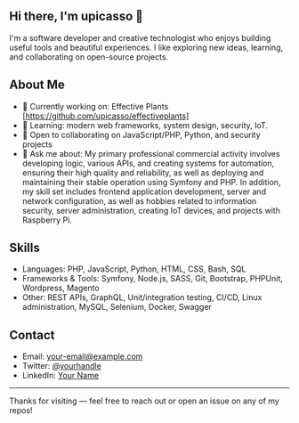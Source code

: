 ## Hi there, I'm upicasso 👋

I'm a software developer and creative technologist who enjoys building useful tools and beautiful experiences. I like exploring new ideas, learning, and collaborating on open-source projects.

## About Me
- 🔭 Currently working on: Effective Plants [https://github.com/upicasso/effectiveplants]
- 🌱 Learning: modern web frameworks, system design, security, IoT.
- 👯 Open to collaborating on JavaScript/PHP, Python, and security projects
- 💬 Ask me about: My primary professional commercial activity involves developing logic, various APIs, and creating systems for automation, ensuring their high quality and reliability, as well as deploying and maintaining their stable operation using Symfony and PHP. In addition, my skill set includes frontend application development, server and network configuration, as well as hobbies related to information security, server administration, creating IoT devices, and projects with Raspberry Pi.

## Skills
- Languages: PHP, JavaScript, Python, HTML, CSS, Bash, SQL
- Frameworks & Tools: Symfony, Node.js, SASS, Git, Bootstrap, PHPUnit, Wordpress, Magento
- Other: REST APIs, GraphQL, Unit/integration testing, CI/CD, Linux administration, MySQL, Selenium, Docker, Swagger

<!--## Featured Projects
 [project-name](https://github.com/upicasso/project-name) — short 1–2 sentence description of what it does.
- [another-repo](https://github.com/upicasso/another-repo) — quick description and why it's useful.
- [portfolio](https://upicasso.dev) — personal site / demo gallery.
--
## GitHub Stats
<!-- You can uncomment and use GitHub Readme Stats widgets if you want -->
<!--
![upicasso's GitHub stats](https://github-readme-stats.vercel.app/api?username=upicasso&show_icons=true&theme=radical)
-->

## Contact
- Email: your-email@example.com
- Twitter: [@yourhandle](https://twitter.com/yourhandle)
- LinkedIn: [Your Name](https://www.linkedin.com/in/yourprofile)

---

Thanks for visiting — feel free to reach out or open an issue on any of my repos!
<!--
**upicasso/upicasso** is a ✨ _special_ ✨ repository because its `README.md` (this file) appears on your GitHub profile.

Here are some ideas to get you started:

- 🔭 I’m currently working on ...
- 🌱 I’m currently learning ...
- 👯 I’m looking to collaborate on ...
- 🤔 I’m looking for help with ...
- 💬 Ask me about ...
- 📫 How to reach me: ...
- 😄 Pronouns: ...
- ⚡ Fun fact: ...
-->
